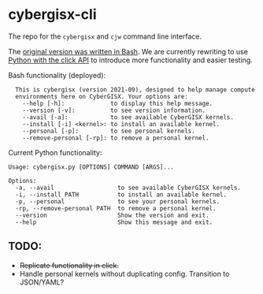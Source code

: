 # cybergisx-cli

The repo for the `cybergisx` and `cjw` command line interface.

The [original version was written in Bash](bash). We are currently rewriting to use [Python with the click API](python) to introduce more functionality and easier testing.


Bash functionality (deployed):

```
  This is cybergisx (version 2021-09), designed to help manage compute
  environments here on CyberGISX. Your options are:
    --help [-h]:             to display this help message.
    --version [-v]:          to see version information.
    --avail [-a]:            to see available CyberGISX kernels.
    --install [-i] <kernel>: to install an available kernel.
    --personal [-p]:         to see personal kernels.
    --remove-personal [-rp]: to remove a personal kernel.
```

Current Python functionality:

```
Usage: cybergisx.py [OPTIONS] COMMAND [ARGS]...

Options:
  -a, --avail                  to see available CyberGISX kernels.
  -i, --install PATH           to install an available kernel.
  -p, --personal               to see your personal kernels.
  -rp, --remove-personal PATH  to remove a personal kernel.
  --version                    Show the version and exit.
  --help                       Show this message and exit.
```


## TODO:

* ~~Replicate functionality in click.~~
* Handle personal kernels without duplicating config. Transition to JSON/YAML?